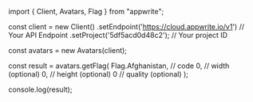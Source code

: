 import { Client, Avatars, Flag } from "appwrite";

const client = new Client()
    .setEndpoint('https://cloud.appwrite.io/v1') // Your API Endpoint
    .setProject('5df5acd0d48c2'); // Your project ID

const avatars = new Avatars(client);

const result = avatars.getFlag(
    Flag.Afghanistan, // code
    0, // width (optional)
    0, // height (optional)
    0 // quality (optional)
);

console.log(result);
